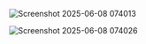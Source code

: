 ![Screenshot 2025-06-08 074013](https://github.com/user-attachments/assets/abbb6e2f-0c85-4a5f-b595-1cf14fe4df16)

![Screenshot 2025-06-08 074026](https://github.com/user-attachments/assets/4f81a976-107b-4c46-92a1-2e4089379919)


